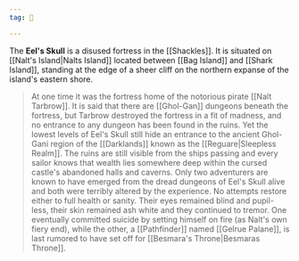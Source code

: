 ```yaml
---
tag: 🏰

---
```

> 
The **Eel's Skull** is a disused fortress in the [[Shackles]]. It is situated on [[Nalt's Island|Nalts Island]] located between [[Bag Island]] and [[Shark Island]], standing at the edge of a sheer cliff on the northern expanse of the island's eastern shore.
> At one time it was the fortress home of the notorious pirate [[Nalt Tarbrow]]. It is said that there are [[Ghol-Gan]] dungeons beneath the fortress, but Tarbrow destroyed the fortress in a fit of madness, and no entrance to any dungeon has been found in the ruins. Yet the lowest levels of Eel's Skull still hide an entrance to the ancient Ghol-Gani region of the [[Darklands]] known as the [[Reguare|Sleepless Realm]]. The ruins are still visible from the ships passing and every sailor knows that wealth lies somewhere deep within the cursed castle's abandoned halls and caverns.
> Only two adventurers are known to have emerged from the dread dungeons of Eel's Skull alive and both were terribly altered by the experience. No attempts restore either to full health or sanity. Their eyes remained blind and pupil-less, their skin remained ash white and they continued to tremor. One eventually committed suicide by setting himself on fire (as Nalt's own fiery end), while the other, a [[Pathfinder]] named [[Gelrue Palane]], is last rumored to have set off for [[Besmara's Throne|Besmaras Throne]].








